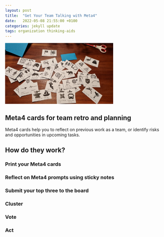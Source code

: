 ```yaml
---
layout: post
title:  "Get Your Team Talking with Meta4"
date:   2022-05-08 21:55:00 +0100
categories: jekyll update
tags: organization thinking-aids
---
```


<a href="/assets/meta4cards.pdf" download="meta4cards">
  <img src="/assets/images/meta4cards.jpeg" alt="meta4" width=70%>
</a>

## Meta4 cards for team retro and planning
Meta4 cards help you to reflect on previous work as a team, or identify risks and opportunities in upcoming tasks.

## How do they work?
### Print your Meta4 cards
### Reflect on Meta4 prompts using sticky notes
### Submit your top three to the board
### Cluster
### Vote
### Act

